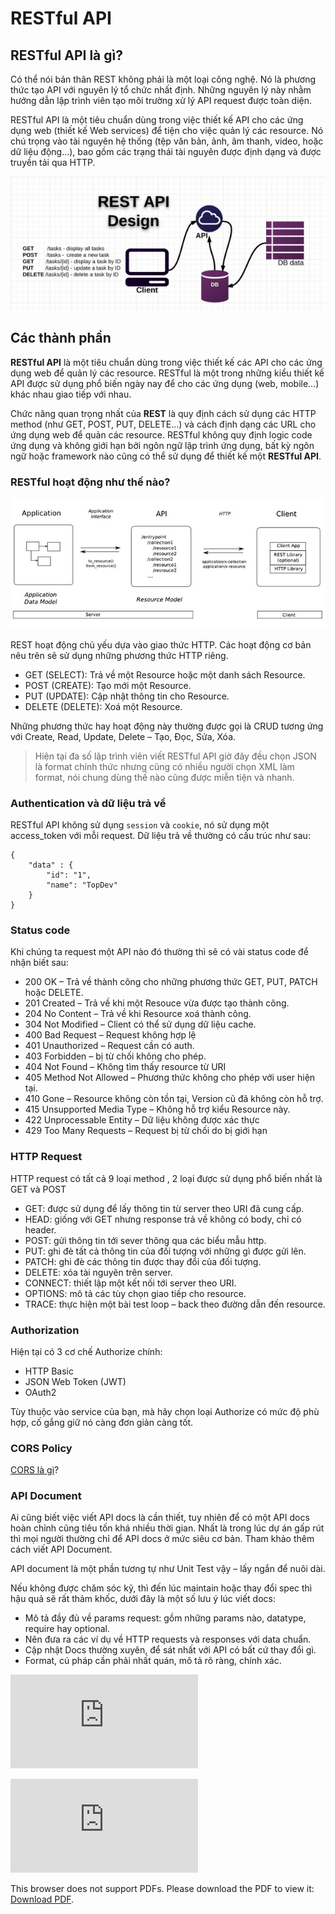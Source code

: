 # RESTful API

## RESTful API là gì?
Có thể nói bản thân REST không phải là một loại công nghệ. Nó là phương thức tạo API với nguyên lý tổ chức nhất định. Những nguyên lý này nhằm hướng dẫn lập trình viên tạo môi trường xử lý API request được toàn diện.

RESTful API là một tiêu chuẩn dùng trong việc thiết kế API cho các ứng dụng web (thiết kế Web services) để tiện cho việc quản lý các resource. Nó chú trọng vào tài nguyên hệ thống (tệp văn bản, ảnh, âm thanh, video, hoặc dữ liệu động…), bao gồm các trạng thái tài nguyên được định dạng và được truyền tải qua HTTP.

<p align="center">
    <img alt="Ảnh content" src="./images/restful-api.jpg" />
</p>

## Các thành phần

**RESTful API** là một tiêu chuẩn dùng trong việc thiết kế các API cho các ứng dụng web để quản lý các resource. RESTful là một trong những kiểu thiết kế API được sử dụng phổ biến ngày nay để cho các ứng dụng (web, mobile…) khác nhau giao tiếp với nhau.

Chức năng quan trọng nhất của **REST** là quy định cách sử dụng các HTTP method (như GET, POST, PUT, DELETE…) và cách định dạng các URL cho ứng dụng web để quản các resource. RESTful không quy định logic code ứng dụng và không giới hạn bởi ngôn ngữ lập trình ứng dụng, bất kỳ ngôn ngữ hoặc framework nào cũng có thể sử dụng để thiết kế một **RESTful API**.
### RESTful hoạt động như thế nào?
<p align="center">
    <img alt="Ảnh content" src="./images/restful-rest-diagram-api.jpg" />
</p>

REST hoạt động chủ yếu dựa vào giao thức HTTP. Các hoạt động cơ bản nêu trên sẽ sử dụng những phương thức HTTP riêng.

* GET (SELECT): Trả về một Resource hoặc một danh sách Resource.
* POST (CREATE): Tạo mới một Resource.
* PUT (UPDATE): Cập nhật thông tin cho Resource.
* DELETE (DELETE): Xoá một Resource.

Những phương thức hay hoạt động này thường được gọi là CRUD tương ứng với Create, Read, Update, Delete – Tạo, Đọc, Sửa, Xóa.

>Hiện tại đa số lập trình viên viết RESTful API giờ đây đều chọn JSON là format chính thức nhưng cũng có nhiều người chọn XML làm format, nói chung dùng thế nào cũng được miễn tiện và nhanh.
### Authentication và dữ liệu trả về
RESTful API không sử dụng `session` và `cookie`, nó sử dụng một access_token với mỗi request. Dữ liệu trả về thường có cấu trúc như sau:
```
{
    "data" : {
        "id": "1",
        "name": "TopDev"
    }
}
```
### Status code
Khi chúng ta request một API nào đó thường thì sẽ có vài status code để nhận biết sau:

* 200 OK – Trả về thành công cho những phương thức GET, PUT, PATCH hoặc DELETE.
* 201 Created – Trả về khi một Resouce vừa được tạo thành công.
* 204 No Content – Trả về khi Resource xoá thành công.
* 304 Not Modified – Client có thể sử dụng dữ liệu cache.
* 400 Bad Request – Request không hợp lệ
* 401 Unauthorized – Request cần có auth.
* 403 Forbidden – bị từ chối không cho phép.
* 404 Not Found – Không tìm thấy resource từ URI
* 405 Method Not Allowed – Phương thức không cho phép với user hiện tại.
* 410 Gone – Resource không còn tồn tại, Version cũ đã không còn hỗ trợ.
* 415 Unsupported Media Type – Không hỗ trợ kiểu Resource này.
* 422 Unprocessable Entity – Dữ liệu không được xác thực
* 429 Too Many Requests – Request bị từ chối do bị giới hạn

### HTTP Request
HTTP request có tất cả 9 loại method , 2 loại được sử dụng phổ biến nhất là GET và POST

* GET: được sử dụng để lấy thông tin từ server theo URI đã cung cấp.
* HEAD: giống với GET nhưng response trả về không có body, chỉ có header.
* POST: gửi thông tin tới sever thông qua các biểu mẫu http.
* PUT: ghi đè tất cả thông tin của đối tượng với những gì được gửi lên.
* PATCH: ghi đè các thông tin được thay đổi của đối tượng.
* DELETE: xóa tài nguyên trên server.
* CONNECT: thiết lập một kết nối tới server theo URI.
* OPTIONS: mô tả các tùy chọn giao tiếp cho resource.
* TRACE: thực hiện một bài test loop – back theo đường dẫn đến resource.
### Authorization
Hiện tại có 3 cơ chế Authorize chính:

* HTTP Basic
* JSON Web Token (JWT)
* OAuth2

Tùy thuộc vào service của bạn, mà hãy chọn loại Authorize có mức độ phù hợp, cố gắng giữ nó càng đơn giản càng tốt.
### CORS Policy
[CORS là gì](https://topdev.vn/blog/cors-la-gi/)?
### API Document
Ai cũng biết việc viết API docs là cần thiết, tuy nhiên để có một API docs hoàn chỉnh cũng tiêu tốn khá nhiều thời gian. Nhất là trong lúc dự án gấp rút thì mọi người thường chỉ để API docs ở mức siêu cơ bản. Tham khảo thêm cách viết API Document.

API document là một phần tương tự như Unit Test vậy – lấy ngắn để nuôi dài.

Nếu không được chăm sóc kỹ, thì đến lúc maintain hoặc thay đổi spec thì hậu quả sẽ rất thảm khốc, dưới đây là một số lưu ý lúc viết docs:

* Mô tả đầy đủ về params request: gồm những params nào, datatype, require hay optional.
* Nên đưa ra các ví dụ về HTTP requests và responses với data chuẩn.
* Cập nhật Docs thường xuyên, để sát nhất với API có bất cứ thay đổi gì.
* Format, cú pháp cần phải nhất quán, mô tả rõ ràng, chính xác.

![hustlin_erd](https://dichvucong.gov.vn/general/2020.02.29-TaiLieuHuongDan-PaymentPlatform-API-Bank-v5.5.pdf)

<object data="https://dichvucong.gov.vn/general/2020.02.29-TaiLieuHuongDan-PaymentPlatform-API-Bank-v5.5.pdf" type="application/pdf" width="700px" height="700px">
    <embed src="https://dichvucong.gov.vn/general/2020.02.29-TaiLieuHuongDan-PaymentPlatform-API-Bank-v5.5.pdf">
        <p>This browser does not support PDFs. Please download the PDF to view it: <a href="https://dichvucong.gov.vn/general/2020.02.29-TaiLieuHuongDan-PaymentPlatform-API-Bank-v5.5.pdf">Download PDF</a>.</p>
    </embed>
</object>
